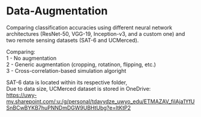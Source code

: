 # Data-Augmentation
Comparing classification accuracies using different neural network architectures (ResNet-50, VGG-19, Inception-v3, and a custom one) and two remote sensing datasets 
(SAT-6 and UCMerced). 

Comparing:  
1 - No augmentation  
2 - Generic augmentation (cropping, rotatinon, flipping, etc.)  
3 - Cross-correlation-based simulation algoright  

SAT-6 data is located within its respective folder,  
Due to data size, UCMerced dataset is stored in OneDrive:  
https://uwy-my.sharepoint.com/:u:/g/personal/tdavydze_uwyo_edu/ETMAZAV_filAja1YfUSnBCwBYKB7huPNNDmDGW9UBHtUbg?e=ltKtP2
